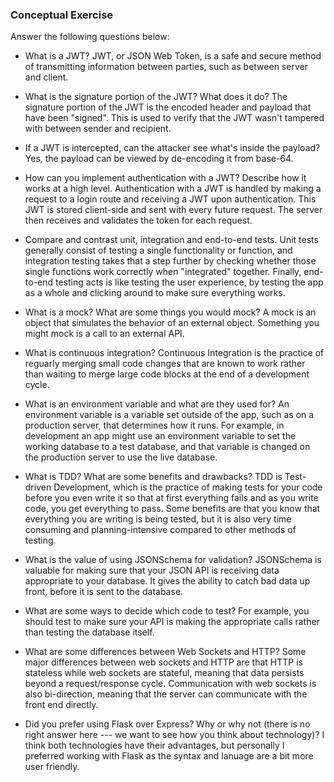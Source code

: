 ### Conceptual Exercise

Answer the following questions below:

- What is a JWT?
  JWT, or JSON Web Token, is a safe and secure method of transmitting information between parties, such as between server and client.

- What is the signature portion of the JWT?  What does it do?
  The signature portion of the JWT is the encoded header and payload that have been "signed". This is used to verify that the JWT wasn't tampered with between sender and recipient.

- If a JWT is intercepted, can the attacker see what's inside the payload?
  Yes, the payload can be viewed by de-encoding it from base-64.

- How can you implement authentication with a JWT?  Describe how it works at a high level.
  Authentication with a JWT is handled by making a request to a login route and receiving a JWT upon authentication. This JWT is stored client-side and sent with every future request. The server then receives and validates the token for each request.

- Compare and contrast unit, integration and end-to-end tests.
  Unit tests generally consist of testing a single functionality or function, and integration testing takes that a step further by checking whether those single functions work correctly when "integrated" together. Finally, end-to-end testing acts is like testing the user experience, by testing the app as a whole and clicking around to make sure everything works.

- What is a mock? What are some things you would mock?
    A mock is an object that simulates the behavior of an external object. Something you might mock is a call to an external API.

- What is continuous integration?
  Continuous Integration is the practice of reguarly merging small code changes that are known to work rather than waiting to merge large code blocks at the end of a development cycle.

- What is an environment variable and what are they used for?
  An environment variable is a variable set outside of the app, such as on a production server, that determines how it runs. For example, in development an app might use an environment variable to set the working database to a test database, and that variable is changed on the production server to use the live database.

- What is TDD? What are some benefits and drawbacks?
  TDD is Test-driven Development, which is the practice of making tests for your code before you even write it so that at first everything fails and as you write code, you get everything to pass. Some benefits are that you know that everything you are writing is being tested, but it is also very time consuming and planning-intensive compared to other methods of testing.

- What is the value of using JSONSchema for validation?
  JSONSchema is valuable for making sure that your JSON API is receiving data appropriate to your database. It gives the ability to catch bad data up front, before it is sent to the database. 

- What are some ways to decide which code to test?
  For example, you should test to make sure your API is making the appropriate calls rather than testing the database itself.

- What are some differences between Web Sockets and HTTP?
  Some major differences between web sockets and HTTP are that HTTP is stateless while web sockets are stateful, meaning that data persists beyond a request/response cycle. Communication with web sockets is also bi-direction, meaning that the server can communicate with the front end directly.

- Did you prefer using Flask over Express? Why or why not (there is no right answer here --- we want to see how you think about technology)?
  I think both technologies have their advantages, but personally I preferred working with Flask as the syntax and lanuage are a bit more user friendly.
